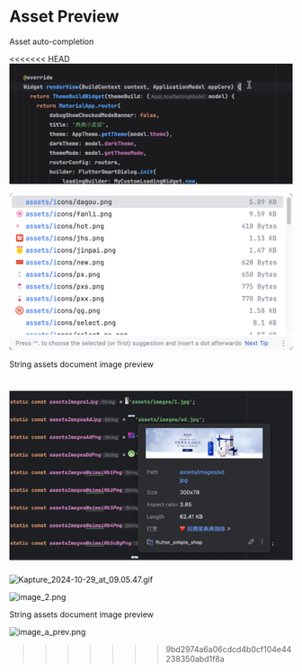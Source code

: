 # Asset Preview

Asset auto-completion

<<<<<<< HEAD
![Kapture_2024-10-29_at_09.05.47.gif](../../assets/gif/Kapture_2024-10-29_at_09.05.47.gif)

![image_2.png](../../assets/images/image_2.png)

String assets document image preview

![image_a_prev.png](../../assets/images/image_a_prev.png)
=======
![Kapture_2024-10-29_at_09.05.47.gif](/images/Kapture_2024-10-29_at_09.05.47.gif)

![image_2.png](/images/image_2.png)

String assets document image preview

![image_a_prev.png](/images/image_a_prev.png)
>>>>>>> 9bd2974a6a06cdcd4b0cf104e44238350abd1f8a

